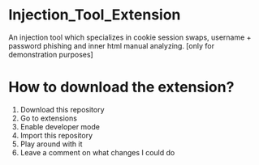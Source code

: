 # Injection_Tool_Extension
An injection tool which specializes in cookie session swaps, username + password phishing and inner html manual analyzing. [only for demonstration purposes]

# How to download the extension?
1) Download this repository
2) Go to extensions
3) Enable developer mode
4) Import this repository
5) Play around with it
6) Leave a comment on what changes I could do

